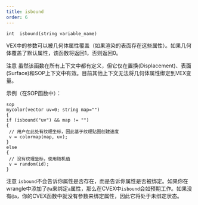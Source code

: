 ```yaml
---
title: isbound
order: 6
---
```

`int  isbound(string variable_name)`

VEX中的参数可以被几何体属性覆盖（如果渲染的表面存在这些属性）。如果几何体覆盖了默认属性，该函数将返回1，否则返回0。

注意
虽然该函数在所有上下文中都有定义，但它仅在置换(Displacement)、表面(Surface)和SOP上下文中有效。目前其他上下文无法将几何体属性绑定到VEX变量。

示例（在SOP函数中）：

```vex
sop
mycolor(vector uv=0; string map="")
{
if (isbound("uv") && map != "")
{
 // 用户在此处有纹理坐标，因此基于纹理贴图创建速度
 v = colormap(map, uv);
}
else
{
 // 没有纹理坐标，使用随机值
 v = random(id);
}
```

注意
`isbound`不会告诉你属性是否存在，而是告诉你属性是否被绑定。如果你在wrangle中添加了`@a`来绑定`a`属性，那么在CVEX中`isbound`会如预期工作。如果没有`@a`，你的CVEX函数中就没有参数来绑定属性，因此它将处于未绑定状态。
